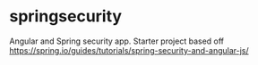 # springsecurity
Angular and Spring security app.
Starter project based off https://spring.io/guides/tutorials/spring-security-and-angular-js/
